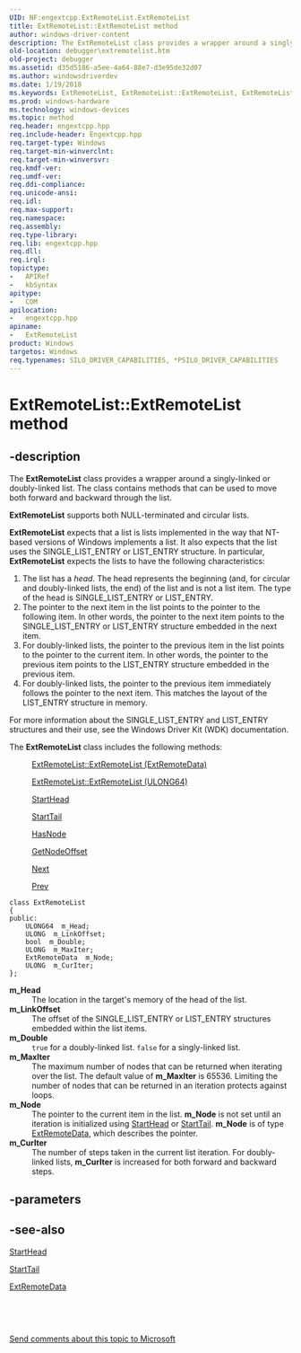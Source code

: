 ```yaml
---
UID: NF:engextcpp.ExtRemoteList.ExtRemoteList
title: ExtRemoteList::ExtRemoteList method
author: windows-driver-content
description: The ExtRemoteList class provides a wrapper around a singly-linked or doubly-linked list. The class contains methods that can be used to move both forward and backward through the list.
old-location: debugger\extremotelist.htm
old-project: debugger
ms.assetid: d35d5186-a5ee-4a64-88e7-d3e95de32d07
ms.author: windowsdriverdev
ms.date: 1/19/2018
ms.keywords: ExtRemoteList, ExtRemoteList::ExtRemoteList, ExtRemoteList class [Windows Debugging], described, debugger.extremotelist, engextcpp/ExtRemoteList, EngExtCpp_Ref_83df4aa3-cb9c-4921-a588-ef473a57f0e2.xml, ExtRemoteList class [Windows Debugging]
ms.prod: windows-hardware
ms.technology: windows-devices
ms.topic: method
req.header: engextcpp.hpp
req.include-header: Engextcpp.hpp
req.target-type: Windows
req.target-min-winverclnt: 
req.target-min-winversvr: 
req.kmdf-ver: 
req.umdf-ver: 
req.ddi-compliance: 
req.unicode-ansi: 
req.idl: 
req.max-support: 
req.namespace: 
req.assembly: 
req.type-library: 
req.lib: engextcpp.hpp
req.dll: 
req.irql: 
topictype: 
-	APIRef
-	kbSyntax
apitype: 
-	COM
apilocation: 
-	engextcpp.hpp
apiname: 
-	ExtRemoteList
product: Windows
targetos: Windows
req.typenames: SILO_DRIVER_CAPABILITIES, *PSILO_DRIVER_CAPABILITIES
---
```


# ExtRemoteList::ExtRemoteList method


## -description


The <b>ExtRemoteList</b> class provides a wrapper around a singly-linked or doubly-linked list.  The class contains methods that can be used to move both forward and backward through the list.

<b>ExtRemoteList</b> supports both NULL-terminated and circular lists.

<b>ExtRemoteList</b> expects that a list is lists implemented in the way that NT-based versions of Windows implements a list.  It also expects that the list uses the SINGLE_LIST_ENTRY or LIST_ENTRY structure.  In particular, <b>ExtRemoteList</b> expects the lists to have the following characteristics:
<ol>
<li>
The list has a <i>head</i>.  The head represents the beginning (and, for circular and doubly-linked lists, the end) of the list and is not a list item.  The type of the head is SINGLE_LIST_ENTRY or LIST_ENTRY.

</li>
<li>
The pointer to the next item in the list points to the pointer to the following item.  In other words, the pointer to the next item points to the SINGLE_LIST_ENTRY or LIST_ENTRY structure embedded in the next item.

</li>
<li>
For doubly-linked lists, the pointer to the previous item in the list points to the pointer to the current item.  In other words, the pointer to the previous item points to the LIST_ENTRY structure embedded in the previous item.

</li>
<li>
For doubly-linked lists, the pointer to the previous item immediately follows the pointer to the next item.  This matches the layout of the LIST_ENTRY structure in memory.

</li>
</ol>For more information about the SINGLE_LIST_ENTRY and LIST_ENTRY structures and their use, see the Windows Driver Kit (WDK) documentation.

The <b>ExtRemoteList</b> class includes the following methods:
<dl>
<dd>

<a href="..\engextcpp\nl-engextcpp-extremotelist.md">ExtRemoteList::ExtRemoteList (ExtRemoteData)</a>


</dd>
<dd>

<a href="..\engextcpp\nl-engextcpp-extremotelist.md">ExtRemoteList::ExtRemoteList (ULONG64)</a>


</dd>
<dd>

<a href="https://msdn.microsoft.com/d7d9163b-54bb-4753-96a3-f92eddbe25f5">StartHead</a>


</dd>
<dd>

<a href="https://msdn.microsoft.com/fe9aec87-a464-4ea9-b9ca-3dbb91bb4e3e">StartTail</a>


</dd>
<dd>

<a href="https://msdn.microsoft.com/412a77c8-eb10-43c5-bc45-2c61858463a7">HasNode</a>


</dd>
<dd>

<a href="https://msdn.microsoft.com/20c4ec7e-6dc1-4a4f-99d1-bb53213771a5">GetNodeOffset</a>


</dd>
<dd>

<a href="https://msdn.microsoft.com/library/windows/hardware/dn926903">Next</a>


</dd>
<dd>

<a href="https://msdn.microsoft.com/0dc65a1a-2188-417b-9f5c-4a3d2dc0bbb0">Prev</a>


</dd>
</dl><pre class="syntax" xml:space="preserve"><code>class ExtRemoteList
{
public:
    ULONG64  m_Head;
    ULONG  m_LinkOffset;
    bool  m_Double;
    ULONG  m_MaxIter;
    ExtRemoteData  m_Node;
    ULONG  m_CurIter;
};</code></pre>
<dl>
<dt><a id="m_Head"></a><a id="m_head"></a><a id="M_HEAD"></a><b>m_Head</b></dt>
<dd>
The location in the target's memory of the head of the list.

</dd>
<dt><a id="m_LinkOffset"></a><a id="m_linkoffset"></a><a id="M_LINKOFFSET"></a><b>m_LinkOffset</b></dt>
<dd>
The offset of the SINGLE_LIST_ENTRY or LIST_ENTRY structures embedded within the list items.

</dd>
<dt><a id="m_Double"></a><a id="m_double"></a><a id="M_DOUBLE"></a><b>m_Double</b></dt>
<dd>
<code>true</code> for a doubly-linked list.  <code>false</code> for a singly-linked list.

</dd>
<dt><a id="m_MaxIter"></a><a id="m_maxiter"></a><a id="M_MAXITER"></a><b>m_MaxIter</b></dt>
<dd>
The maximum number of nodes that can be returned when iterating over the list.  The default value of <b>m_MaxIter</b> is 65536. Limiting the number of nodes that can be returned in an iteration protects against loops.

</dd>
<dt><a id="m_Node"></a><a id="m_node"></a><a id="M_NODE"></a><b>m_Node</b></dt>
<dd>
The pointer to the current item in the list.  <b>m_Node</b> is not set until an iteration is initialized using <a href="https://msdn.microsoft.com/d7d9163b-54bb-4753-96a3-f92eddbe25f5">StartHead</a> or <a href="https://msdn.microsoft.com/fe9aec87-a464-4ea9-b9ca-3dbb91bb4e3e">StartTail</a>.  <b>m_Node</b> is of type <a href="..\engextcpp\nl-engextcpp-extremotedata.md">ExtRemoteData</a>, which describes the pointer.

</dd>
<dt><a id="m_CurIter"></a><a id="m_curiter"></a><a id="M_CURITER"></a><b>m_CurIter</b></dt>
<dd>
The number of steps taken in the current list iteration.  For doubly-linked lists, <b>m_CurIter</b> is increased for both forward and backward steps.

</dd>
</dl>

## -parameters


## -see-also

<a href="https://msdn.microsoft.com/d7d9163b-54bb-4753-96a3-f92eddbe25f5">StartHead</a>

<a href="https://msdn.microsoft.com/fe9aec87-a464-4ea9-b9ca-3dbb91bb4e3e">StartTail</a>

<a href="..\engextcpp\nl-engextcpp-extremotedata.md">ExtRemoteData</a>

 

 

<a href="mailto:wsddocfb@microsoft.com?subject=Documentation%20feedback [debugger\debugger]:%20ExtRemoteList class%20 RELEASE:%20(1/19/2018)&amp;body=%0A%0APRIVACY STATEMENT%0A%0AWe use your feedback to improve the documentation. We don't use your email address for any other purpose, and we'll remove your email address from our system after the issue that you're reporting is fixed. While we're working to fix this issue, we might send you an email message to ask for more info. Later, we might also send you an email message to let you know that we've addressed your feedback.%0A%0AFor more info about Microsoft's privacy policy, see http://privacy.microsoft.com/en-us/default.aspx." title="Send comments about this topic to Microsoft">Send comments about this topic to Microsoft</a>


